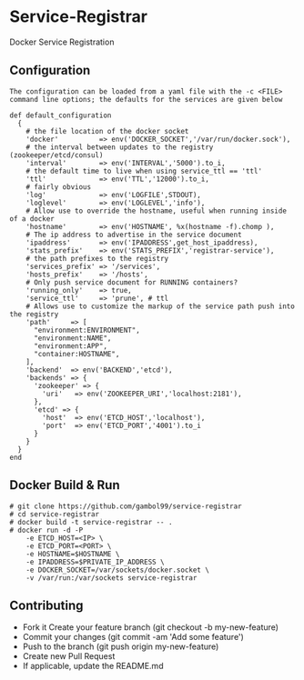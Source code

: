 Service-Registrar
=================

Docker Service Registration

Configuration
-----------------
    
    The configuration can be loaded from a yaml file with the -c <FILE> command line options; the defaults for the services are given below
    
    def default_configuration
      {
        # the file location of the docker socket
        'docker'          => env('DOCKER_SOCKET','/var/run/docker.sock'),
        # the interval between updates to the registry (zookeeper/etcd/consul)
        'interval'        => env('INTERVAL','5000').to_i,
        # the default time to live when using service_ttl == 'ttl'
        'ttl'             => env('TTL','12000').to_i,
        # fairly obvious
        'log'             => env('LOGFILE',STDOUT),
        'loglevel'        => env('LOGLEVEL','info'),
        # Allow use to override the hostname, useful when running inside of a docker
        'hostname'        => env('HOSTNAME', %x(hostname -f).chomp ),
        # The ip address to advertise in the service document
        'ipaddress'       => env('IPADDRESS',get_host_ipaddress),
        'stats_prefix'    => env('STATS_PREFIX','registrar-service'),
        # the path prefixes to the registry
        'services_prefix' => '/services',
        'hosts_prefix'    => '/hosts',
        # Only push service document for RUNNING containers?
        'running_only'    => true,
        'service_ttl'     => 'prune', # ttl
        # Allows use to customize the markup of the service path push into the registry
        'path'     => [
          "environment:ENVIRONMENT",
          "environment:NAME",
          "environment:APP",
          "container:HOSTNAME",
        ],
        'backend'  => env('BACKEND','etcd'),
        'backends' => {
          'zookeeper' => {
            'uri'   => env('ZOOKEEPER_URI','localhost:2181'),
          },
          'etcd' => {
            'host'  => env('ETCD_HOST','localhost'),
            'port'  => env('ETCD_PORT','4001').to_i
          }
        }
      }
    end

Docker Build & Run
------------------
    
    # git clone https://github.com/gambol99/service-registrar
    # cd service-registrar
    # docker build -t service-registrar -- .
    # docker run -d -P 
        -e ETCD_HOST=<IP> \
        -e ETCD_PORT=<PORT> \ 
        -e HOSTNAME=$HOSTNAME \
        -e IPADDRESS=$PRIVATE_IP_ADDRESS \
        -e DOCKER_SOCKET=/var/sockets/docker.socket \
        -v /var/run:/var/sockets service-registrar


Contributing
------------

 - Fork it Create your feature branch (git checkout -b my-new-feature)
 - Commit your changes (git commit -am 'Add some feature') 
 - Push to the branch (git push origin my-new-feature) 
 - Create new Pull Request 
 - If applicable, update the README.md
